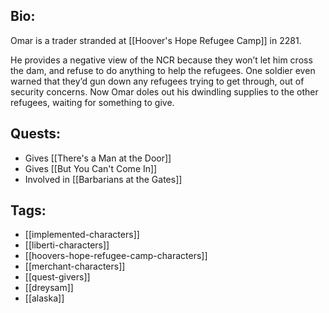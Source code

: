 ## Bio:

Omar is a trader stranded at [[Hoover's Hope Refugee Camp]] in 2281.

He provides a negative view of the NCR because they won’t let him cross the dam, and refuse to do anything to help the refugees. One soldier even warned that they’d gun down any refugees trying to get through, out of security concerns. Now Omar doles out his dwindling supplies to the other refugees, waiting for something to give.

## Quests:

- Gives [[There's a Man at the Door]]
- Gives [[But You Can't Come In]]
- Involved in [[Barbarians at the Gates]]

## Tags:

- [[implemented-characters]]
- [[liberti-characters]]
- [[hoovers-hope-refugee-camp-characters]]
- [[merchant-characters]]
- [[quest-givers]]
- [[dreysam]]
- [[alaska]]